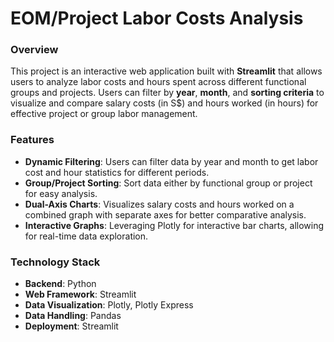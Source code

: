 # EOM/Project Labor Costs Analysis

### Overview

This project is an interactive web application built with **Streamlit** that allows users to analyze labor costs and hours spent across different functional groups and projects. Users can filter by **year**, **month**, and **sorting criteria** to visualize and compare salary costs (in S$) and hours worked (in hours) for effective project or group labor management.

### Features

- **Dynamic Filtering**: Users can filter data by year and month to get labor cost and hour statistics for different periods.
- **Group/Project Sorting**: Sort data either by functional group or project for easy analysis.
- **Dual-Axis Charts**: Visualizes salary costs and hours worked on a combined graph with separate axes for better comparative analysis.
- **Interactive Graphs**: Leveraging Plotly for interactive bar charts, allowing for real-time data exploration.

### Technology Stack

- **Backend**: Python
- **Web Framework**: Streamlit
- **Data Visualization**: Plotly, Plotly Express
- **Data Handling**: Pandas
- **Deployment**: Streamlit 

